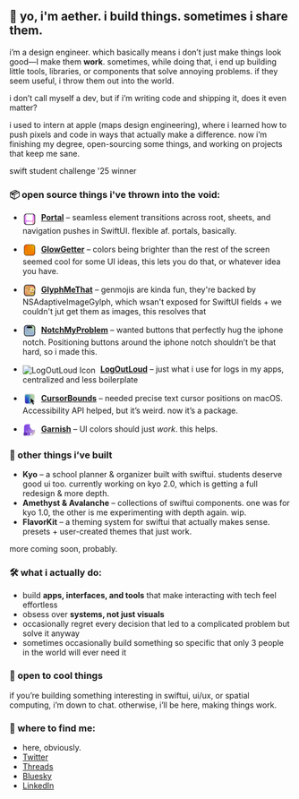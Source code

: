 ## 👋 yo, i'm aether. i build things. sometimes i share them.  

i’m a design engineer. which basically means i don’t just make things look good—I make them **work**. sometimes, while doing that, i end up building little tools, libraries, or components that solve annoying problems. if they seem useful, i throw them out into the world.  

i don’t call myself a dev, but if i’m writing code and shipping it, does it even matter?  

i used to intern at apple (maps design engineering), where i learned how to push pixels and code in ways that actually make a difference. now i’m finishing my degree, open-sourcing some things, and working on projects that keep me sane.

swift student challenge '25 winner

### 📦 open source things i've thrown into the void:  
- <img src="assets/portal-icon.png" alt="Portal Icon" width="24" style="vertical-align:top; margin-right:5px;"> **[Portal](https://github.com/Aeastr/Portal)** – seamless element transitions across root, sheets, and navigation pushes in SwiftUI. flexible af. portals, basically.

- <img src="assets/glowGetter-icon.png" alt="GlowGetter Icon" width="24" style="vertical-align:middle; margin-right:5px;"> **[GlowGetter](https://github.com/Aeastr/GlowGetter)** – colors being brighter than the rest of the screen seemed cool for some UI ideas, this lets you do that, or whatever idea you have.
  
- <img src="https://github.com/Aeastr/GlyphMeThat/blob/main/assets/icon.png" alt="GlyphMeThat Icon" width="24" style="vertical-align:middle; margin-right:5px;"> **[GlyphMeThat](https://github.com/Aeastr/GlyphMeThat)** – genmojis are kinda fun, they're backed by NSAdaptiveImageGylph, which wsan't exposed for SwiftUI fields + we couldn't jut get them as images, this resolves that
  
- <img src="assets/notchMyProblem-icon.png" alt="NotchMyProblem Icon" width="24" style="vertical-align:middle; margin-right:5px;"> **[NotchMyProblem](https://github.com/Aeastr/NotchMyProblem)** – wanted buttons that perfectly hug the iphone notch. Positioning buttons around the iphone notch shouldn’t be that hard, so i made this.
  
- <img src="https://github.com/Aeastr/LogOutLoud/blob/main/assets/icon.png" alt="LogOutLoud Icon" width="24" style="vertical-align:middle; margin-right:5px;"> **[LogOutLoud](https://github.com/Aeastr/LogOutLoud)** – just what i use for logs in my apps, centralized and less boilerplate
  
- <img src="assets/cursorBounds-icon.png" alt="CursorBounds Icon" width="24" style="vertical-align:middle; margin-right:5px;"> **[CursorBounds](https://github.com/Aeastr/CursorBounds)** – needed precise text cursor positions on macOS. Accessibility API helped, but it’s weird. now it’s a package.
  
- <img src="assets/garnish-icon.png" alt="Garnish Icon" width="24" style="vertical-align:middle; margin-right:5px;"> **[Garnish](https://github.com/Aeastr/Garnish)** – UI colors should just *work*. this helps.


### 🚀 other things i’ve built
- **Kyo** – a school planner & organizer built with swiftui. students deserve good ui too. currently working on kyo 2.0, which is getting a full redesign & more depth.
- **Amethyst & Avalanche** – collections of swiftui components. one was for kyo 1.0, the other is me experimenting with depth again. wip.
- **FlavorKit** – a theming system for swiftui that actually makes sense. presets + user-created themes that just work.

more coming soon, probably.  

### 🛠 what i actually do:  
- build **apps, interfaces, and tools** that make interacting with tech feel effortless  
- obsess over **systems, not just visuals**  
- occasionally regret every decision that led to a complicated problem but solve it anyway
- sometimes occasionally build something so specific that only 3 people in the world will ever need it

### 🤝 open to cool things
if you’re building something interesting in swiftui, ui/ux, or spatial computing, i’m down to chat. otherwise, i’ll be here, making things work.

### 📍 where to find me:  
- here, obviously.  
- [Twitter](https://x.com/AetherAurelia)  
- [Threads](https://www.threads.net/@aetheraurelia)  
- [Bluesky](https://bsky.app/profile/aethers.world)  
- [LinkedIn](https://www.linkedin.com/in/willjones24)
